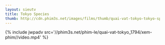 ```yaml
---
layout: sieutv
title: Tokyo Species
thumb: http://cdn.phim3s.net/images/films/thumb/quai-vat-tokyo-tokyo-species-2012.jpg
---
```

{% include jwpadv src='//phim3s.net/phim-le/quai-vat-tokyo_1794/xem-phim//video.mp4' %}